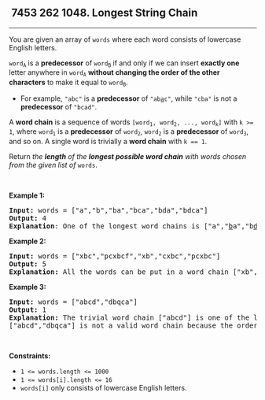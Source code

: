 <h2> 7453 262
1048. Longest String Chain</h2><hr><div><p>You are given an array of <code>words</code> where each word consists of lowercase English letters.</p>

<p><code>word<sub>A</sub></code> is a <strong>predecessor</strong> of <code>word<sub>B</sub></code> if and only if we can insert <strong>exactly one</strong> letter anywhere in <code>word<sub>A</sub></code> <strong>without changing the order of the other characters</strong> to make it equal to <code>word<sub>B</sub></code>.</p>

<ul>
	<li>For example, <code>"abc"</code> is a <strong>predecessor</strong> of <code>"ab<u>a</u>c"</code>, while <code>"cba"</code> is not a <strong>predecessor</strong> of <code>"bcad"</code>.</li>
</ul>

<p>A <strong>word chain</strong><em> </em>is a sequence of words <code>[word<sub>1</sub>, word<sub>2</sub>, ..., word<sub>k</sub>]</code> with <code>k &gt;= 1</code>, where <code>word<sub>1</sub></code> is a <strong>predecessor</strong> of <code>word<sub>2</sub></code>, <code>word<sub>2</sub></code> is a <strong>predecessor</strong> of <code>word<sub>3</sub></code>, and so on. A single word is trivially a <strong>word chain</strong> with <code>k == 1</code>.</p>

<p>Return <em>the <strong>length</strong> of the <strong>longest possible word chain</strong> with words chosen from the given list of </em><code>words</code>.</p>

<p>&nbsp;</p>
<p><strong class="example">Example 1:</strong></p>

<pre><strong>Input:</strong> words = ["a","b","ba","bca","bda","bdca"]
<strong>Output:</strong> 4
<strong>Explanation</strong>: One of the longest word chains is ["a","<u>b</u>a","b<u>d</u>a","bd<u>c</u>a"].
</pre>

<p><strong class="example">Example 2:</strong></p>

<pre><strong>Input:</strong> words = ["xbc","pcxbcf","xb","cxbc","pcxbc"]
<strong>Output:</strong> 5
<strong>Explanation:</strong> All the words can be put in a word chain ["xb", "xb<u>c</u>", "<u>c</u>xbc", "<u>p</u>cxbc", "pcxbc<u>f</u>"].
</pre>

<p><strong class="example">Example 3:</strong></p>

<pre><strong>Input:</strong> words = ["abcd","dbqca"]
<strong>Output:</strong> 1
<strong>Explanation:</strong> The trivial word chain ["abcd"] is one of the longest word chains.
["abcd","dbqca"] is not a valid word chain because the ordering of the letters is changed.
</pre>

<p>&nbsp;</p>
<p><strong>Constraints:</strong></p>

<ul>
	<li><code>1 &lt;= words.length &lt;= 1000</code></li>
	<li><code>1 &lt;= words[i].length &lt;= 16</code></li>
	<li><code>words[i]</code> only consists of lowercase English letters.</li>
</ul>
</div>